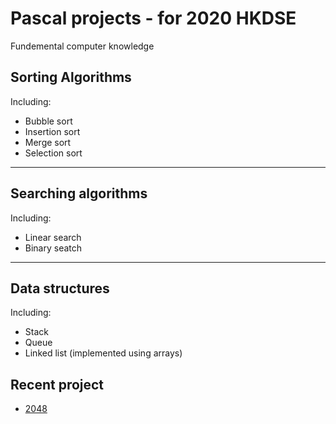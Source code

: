 # Pascal projects - for 2020 HKDSE
Fundemental computer knowledge
## Sorting Algorithms
Including:
- Bubble sort
- Insertion sort
- Merge sort
- Selection sort
---
## Searching algorithms
Including:
- Linear search
- Binary seatch
---
## Data structures
Including:
- Stack
- Queue
- Linked list
(implemented using arrays)

## Recent project
- [2048](2048)

